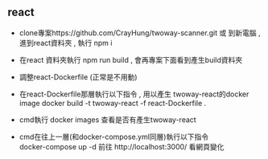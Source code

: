 ## react

- clone專案https://github.com/CrayHung/twoway-scanner.git 或 到新電腦 , 進到react資料夾 , 執行 npm i
- 在react 資料夾執行 npm run build , 會再專案下面看到產生build資料夾
- 調整react-Dockerfile (正常是不用動)
- 在react-Dockerfile那層執行以下指令 , 用以產生 twoway-react的docker image
    docker build -t twoway-react -f react-Dockerfile .

- cmd執行 docker images  查看是否有產生twoway-react
- cmd在往上一層(和docker-compose.yml同層)執行以下指令   
    docker-compose up -d
    前往  http://localhost:3000/   看網頁變化